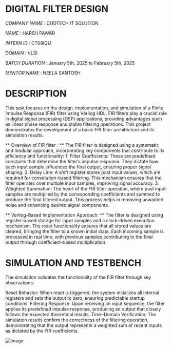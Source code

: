 # DIGITAL FILTER DESIGN

*COMPANY NAME* : CODTECH IT SOLUTION

*NAME* : HARSH PAWAR

*INTERN ID*  : CT08IQU

*DOMAIN* : VLSI

*BATCH DURATION* : January 5th, 2025 to February 5th, 2025

*MENTOR NAME* : NEELA SANTOSH

# DESCRIPTION

This task focuses on the design, implementation, and simulation of a Finite Impulse Response (FIR) filter using Verilog HDL. FIR filters play a crucial role in digital signal processing (DSP) applications, providing advantages such as linear phase response and stable filtering operations. This project demonstrates the development of a basic FIR filter architecture and its simulation results.

** Overview of FIR filter : **
   The FIR filter is designed using a systematic and modular approach, incorporating key components that contribute to its efficiency and functionality:
     1. Filter Coefficients: These are predefined constants that determine the filter’s impulse response. They dictate how each input sample influences the final output, ensuring proper signal shaping.
     2. Delay Line: A shift register stores past input values, which are required for convolution-based filtering. This mechanism ensures that the filter operates over multiple input samples, improving signal accuracy.
     3. Weighted Summation: The heart of the FIR filter operation, where past input samples are multiplied by the corresponding coefficients and summed to produce the final filtered output. This process helps in removing unwanted noise and enhancing desired signal components.

** Verilog-Based Implementation Approach: **
    The filter is designed using register-based storage for input samples and a clock-driven execution mechanism. The reset functionality ensures that all stored values are cleared, bringing the filter to a known initial state. Each incoming sample is processed in real time, with previous samples contributing to the final output through coefficient-based multiplication.


# SIMULATION AND TESTBENCH 
  The simulation validates the functionality of the FIR filter through key observations:

   Reset Behavior: When reset is triggered, the system initializes all internal registers and sets the output to zero, ensuring predictable startup conditions.
   Filtering Response: Upon receiving an input sequence, the filter applies its predefined impulse response, producing an output that closely follows the expected theoretical results.
   Time-Domain Verification: The simulation results confirm the correctness of the filtering operation, demonstrating that the output represents a weighted sum of recent inputs as dictated by the FIR coefficients.

  ![Image](https://github.com/user-attachments/assets/ec634183-fbaf-45ef-97b3-63ca91e6810a)
